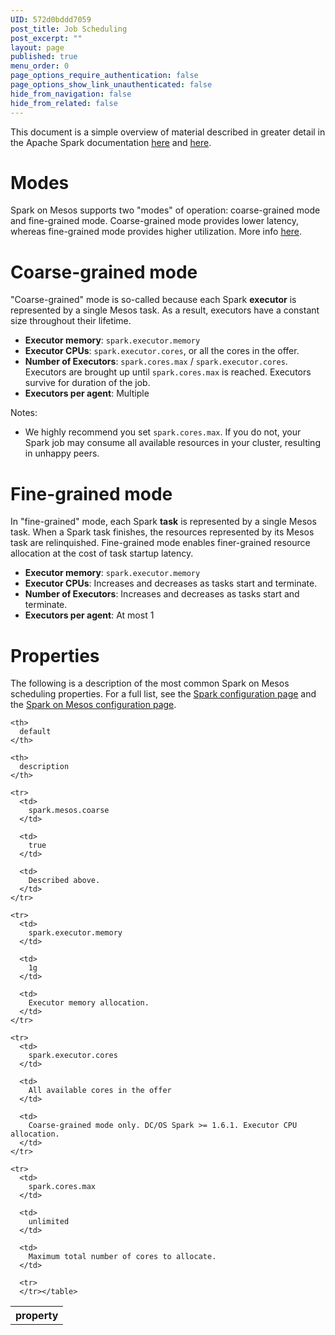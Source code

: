```yaml
---
UID: 572d0bddd7059
post_title: Job Scheduling
post_excerpt: ""
layout: page
published: true
menu_order: 0
page_options_require_authentication: false
page_options_show_link_unauthenticated: false
hide_from_navigation: false
hide_from_related: false
---
```

This document is a simple overview of material described in greater detail in the Apache Spark documentation [here][1] and [here][2].

# Modes

Spark on Mesos supports two "modes" of operation: coarse-grained mode and fine-grained mode. Coarse-grained mode provides lower latency, whereas fine-grained mode provides higher utilization. More info [here][2].

# Coarse-grained mode

"Coarse-grained" mode is so-called because each Spark **executor** is represented by a single Mesos task. As a result, executors have a constant size throughout their lifetime.

*   **Executor memory**: `spark.executor.memory`
*   **Executor CPUs**: `spark.executor.cores`, or all the cores in the offer.
*   **Number of Executors**: `spark.cores.max` / `spark.executor.cores`. Executors are brought up until `spark.cores.max` is reached. Executors survive for duration of the job.
*   **Executors per agent**: Multiple

Notes:

*   We highly recommend you set `spark.cores.max`. If you do not, your Spark job may consume all available resources in your cluster, resulting in unhappy peers.

# Fine-grained mode

In "fine-grained" mode, each Spark **task** is represented by a single Mesos task. When a Spark task finishes, the resources represented by its Mesos task are relinquished. Fine-grained mode enables finer-grained resource allocation at the cost of task startup latency.

*   **Executor memory**: `spark.executor.memory`
*   **Executor CPUs**: Increases and decreases as tasks start and terminate.
*   **Number of Executors**: Increases and decreases as tasks start and terminate.
*   **Executors per agent**: At most 1

# Properties

The following is a description of the most common Spark on Mesos scheduling properties. For a full list, see the [Spark configuration page][1] and the [Spark on Mesos configuration page][2].

<table class="table">
  <tr>
    <th>
      property
    </th>
    
    <th>
      default
    </th>
    
    <th>
      description
    </th>
    
    <tr>
      <td>
        spark.mesos.coarse
      </td>
      
      <td>
        true
      </td>
      
      <td>
        Described above.
      </td>
    </tr>
    
    <tr>
      <td>
        spark.executor.memory
      </td>
      
      <td>
        1g
      </td>
      
      <td>
        Executor memory allocation.
      </td>
    </tr>
    
    <tr>
      <td>
        spark.executor.cores
      </td>
      
      <td>
        All available cores in the offer
      </td>
      
      <td>
        Coarse-grained mode only. DC/OS Spark >= 1.6.1. Executor CPU allocation.
      </td>
    </tr>
    
    <tr>
      <td>
        spark.cores.max
      </td>
      
      <td>
        unlimited
      </td>
      
      <td>
        Maximum total number of cores to allocate.
      </td>
      
      <tr>
      </tr></table>

 [1]: http://spark.apache.org/docs/latest/configuration.html
 [2]: http://spark.apache.org/docs/latest/running-on-mesos.html